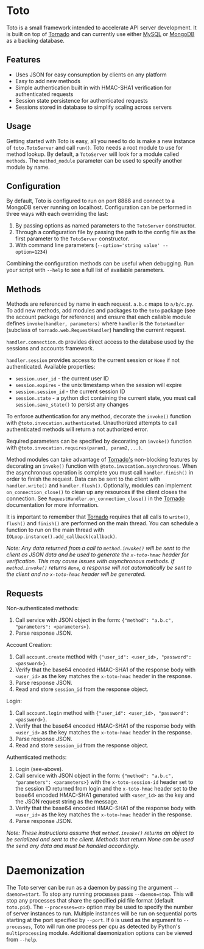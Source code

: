 Toto
===============
Toto is a small framework intended to accelerate API server development. It is
built on top of [Tornado][tornado] and can currently use either [MySQL][mysql] or [MongoDB][mongodb] as a
backing database.

Features
--------
* Uses JSON for easy consumption by clients on any platform
* Easy to add new methods
* Simple authentication built in with HMAC-SHA1 verification for authenticated requests
* Session state persistence for authenticated requests
* Sessions stored in database to simplify scaling across servers

Usage
-----

Getting started with Toto is easy, all you need to do is make a new instance of `toto.TotoServer`
and call `run()`. Toto needs a root module to use for method lookup. By default, a `TotoServer`
will look for a module called `methods`. The `method_module` parameter can be used to specify
another module by name.

Configuration
-------------
By default, Toto is configured to run on port 8888 and connect to a MongoDB server
running on localhost. Configuration can be performed in three ways with each overriding the last:

1. By passing options as named parameters to the `TotoServer` constructor.
2. Through a configuration file by passing the path to the config file as the first parameter to
   the `TotoServer` constructor.
3. With command line parameters (`--option='string value' --option=1234`)

Combining the configuration methods can be useful when debugging. Run your script with `--help`
to see a full list of available parameters.

Methods
-------

Methods are referenced by name in each request. `a.b.c` maps to `a/b/c.py`. To add new
methods, add modules and packages to the `toto` package (see the account package for
reference) and ensure that each callable module defines `invoke(handler, parameters)`
where `handler` is the `TotoHandler` (subclass of `tornado.web.RequestHandler`) handling
the current request.

`handler.connection.db` provides direct access to the database used by the sessions and
accounts framework.

`handler.session` provides access to the current session or `None` if not authenticated.
Available properties:

* `session.user_id` - the current user ID
* `session.expires` - the unix timestamp when the session will expire
* `session.session_id` - the current session ID
* `session.state` - a python dict containing the current state, you must call
`session.save_state()` to persist any changes

To enforce authentication for any method, decorate the `invoke()` function with
`@toto.invocation.authenticated`. Unauthorized attempts to call authenticated methods
will return a not authorized error.

Required parameters can be specified by decorating an `invoke()` function with
`@toto.invocation.requires(param1, param2,...)`.

Method modules can take advantage of [Tornado's][tornado] non-blocking features by decorating
an `invoke()` function with `@toto.invocation.asynchronous`. When the asynchronous operation is
complete you must call `handler.finish()` in order to finish the request. Data can be sent
to the client with `handler.write()` and `handler.flush()`. Optionally, modules can
implement `on_connection_close()` to clean up any resources if the client closes the
connection. See `RequestHandler.on_connection_close()` in the [Tornado][tornado] documentation
for more information.

It is important to remember that [Tornado][tornado] requires that all calls to `write()`,
`flush()` and `finish()` are performed on the main thread. You can schedule a function to
run on the main thread with `IOLoop.instance().add_callback(callback)`.

_Note: Any data returned from a call to `method.invoke()` will be sent to the client as
JSON data and be used to generate the `x-toto-hmac` header for verification. This may cause
issues with asynchronous methods. If `method.invoke()` returns `None`, a response will not
automatically be sent to the client and no `x-toto-hmac` header will be generated._

Requests
-----------
Non-authenticated methods:

1. Call service with JSON object in the form: `{"method": "a.b.c", "parameters": <parameters>}`.
2. Parse response JSON.

Account Creation:

1. Call `account.create` method with `{"user_id": <user_id>, "password": <password>}`.
2. Verify that the base64 encoded HMAC-SHA1 of the response body with `<user_id>` as the key matches the `x-toto-hmac` 
header in the response.
3. Parse response JSON.
4. Read and store `session_id` from the response object.

Login:

1. Call `account.login` method with `{"user_id": <user_id>, "password": <password>}`.
2. Verify that the base64 encoded HMAC-SHA1 of the response body with `<user_id>` as the key matches the `x-toto-hmac` 
header in the response.
3. Parse response JSON.
4. Read and store `session_id` from the response object.

Authenticated methods:

1. Login (see-above).
2. Call service with JSON object in the form: `{"method": "a.b.c", "parameters": <parameters>}`
with the `x-toto-session-id` header set to the session ID returned from login and the `x-toto-hmac` header
set to the base64 encoded HMAC-SHA1 generated with `<user_id>` as the key and the JSON request string as
the message.
3. Verify that the base64 encoded HMAC-SHA1 of the response body with `<user_id>` as the key matches the `x-toto-hmac` 
header in the response.
4. Parse response JSON.

_Note: These instructions assume that `method.invoke()` returns an object to be serialized
and sent to the client. Methods that return None can be used the send any data and must be
handled accordingly._

Daemonization
=============
The Toto server can be run as a daemon by passing the argument `--daemon=start`. To stop any running processes pass
`--daemon=stop`. This will stop any processes that share the specified pid file format (default `toto.pid`). The
`--processes=<n>` option may be used to specify the number of server instances to run. Multiple instances will be run
on sequential ports starting at the port specified by `--port`. If `0` is used as the argument to `--processes`, Toto
will run one process per cpu as detected by Python's `multiprocessing` module. Additional daemonization options can
be viewed from `--help`.

[tornado]:http://www.tornadoweb.org
[mysql]:http://www.mysql.com
[mongodb]:http://www.mongodb.org
